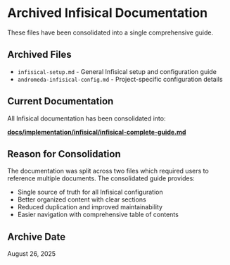 # Archived Infisical Documentation

These files have been consolidated into a single comprehensive guide.

## Archived Files

- `infisical-setup.md` - General Infisical setup and configuration guide
- `andromeda-infisical-config.md` - Project-specific configuration details

## Current Documentation

All Infisical documentation has been consolidated into:

**[docs/implementation/infisical/infisical-complete-guide.md](../../implementation/infisical/infisical-complete-guide.md)**

## Reason for Consolidation

The documentation was split across two files which required users to reference multiple documents. The consolidated guide provides:

- Single source of truth for all Infisical configuration
- Better organized content with clear sections
- Reduced duplication and improved maintainability
- Easier navigation with comprehensive table of contents

## Archive Date

August 26, 2025
